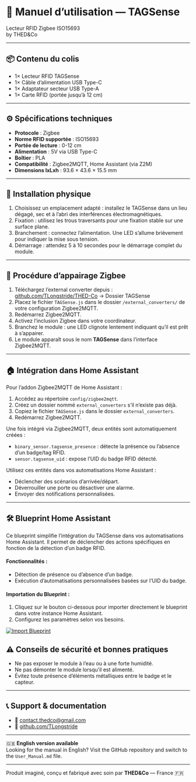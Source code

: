 # 📘 Manuel d’utilisation — TAGSense
Lecteur RFID Zigbee ISO15693  
by THED&Co

---

## 📦 Contenu du colis

- 1× Lecteur RFID TAGSense
- 1× Câble d’alimentation USB Type-C
- 1× Adaptateur secteur USB Type-A
- 1× Carte RFID (portée jusqu’à 12 cm)

---

## ⚙️ Spécifications techniques

- **Protocole** : Zigbee
- **Norme RFID supportée** : ISO15693
- **Portée de lecture** : 0-12 cm
- **Alimentation** : 5V via USB Type-C
- **Boîtier** : PLA
- **Compatibilité** : Zigbee2MQTT, Home Assistant (via Z2M)
- **Dimensions lxLxh** : 93.6 × 43.6 × 15.5 mm

---

## 🧱 Installation physique

1. Choisissez un emplacement adapté : installez le TAGSense dans un lieu dégagé, sec et à l’abri des interférences électromagnétiques.
2. Fixation : utilisez les trous traversants pour une fixation stable sur une surface plane.
3. Branchement : connectez l’alimentation. Une LED s’allume brièvement pour indiquer la mise sous tension.
4. Démarrage : attendez 5 à 10 secondes pour le démarrage complet du module.

---

## 🔗 Procédure d’appairage Zigbee

1. Téléchargez l’external converter depuis :  
   [github.com/TLongstride/THED-Co](https://github.com/TLongstride/THED-Co) → Dossier TAGSense
2. Placez le fichier `TAGSense.js` dans le dossier `/external_converters/` de votre configuration Zigbee2MQTT.
3. Redémarrez Zigbee2MQTT.
4. Activez l’inclusion Zigbee dans votre coordinateur.
5. Branchez le module : une LED clignote lentement indiquant qu’il est prêt à s’appairer.
6. Le module apparaît sous le nom **TAGSense** dans l’interface Zigbee2MQTT.

---

## 🏠 Intégration dans Home Assistant
Pour l’addon Zigbee2MQTT de Home Assistant :

1. Accédez au répertoire `config/zigbee2mqtt`.
2. Créez un dossier nommé `external_converters` s’il n’existe pas déjà.
3. Copiez le fichier `TAGSense.js` dans le dossier `external_converters`.
4. Redémarrez Zigbee2MQTT.

Une fois intégré via Zigbee2MQTT, deux entités sont automatiquement créées :

- `binary_sensor.tagsense_presence` : détecte la présence ou l’absence d’un badge/tag RFID.
- `sensor.tagsense_uid` : expose l’UID du badge RFID détecté.

Utilisez ces entités dans vos automatisations Home Assistant :

- Déclencher des scénarios d’arrivée/départ.
- Déverrouiller une porte ou désactiver une alarme.
- Envoyer des notifications personnalisées.

---

## 🛠️ Blueprint Home Assistant

Ce blueprint simplifie l’intégration du TAGSense dans vos automatisations Home Assistant. Il permet de déclencher des actions spécifiques en fonction de la détection d’un badge RFID.

#### Fonctionnalités :
- Détection de présence ou d’absence d’un badge.
- Exécution d’automatisations personnalisées basées sur l’UID du badge.

#### Importation du Blueprint :
1. Cliquez sur le bouton ci-dessous pour importer directement le blueprint dans votre instance Home Assistant.
2. Configurez les paramètres selon vos besoins.

[![Import Blueprint](https://my.home-assistant.io/badges/blueprint_import.svg)](https://my.home-assistant.io/redirect/blueprint_import/?blueprint_url=https://github.com/TLongstride/TAGSense/blob/main/blueprints/fr/TAGSense.yaml)

## ⚠️ Conseils de sécurité et bonnes pratiques

- Ne pas exposer le module à l’eau ou à une forte humidité.
- Ne pas démonter le module lorsqu’il est alimenté.
- Évitez toute présence d’éléments métalliques entre le badge et le capteur.

---

## 📞 Support & documentation

- 📧 contact.thedco@gmail.com
- 🔗 [github.com/TLongstride](https://github.com/TLongstride)

---

🇬🇧 **English version available**  
Looking for the manual in English? Visit the GitHub repository and switch to the `User_Manual.md` file.

---

Produit imaginé, conçu et fabriqué avec soin par **THED&Co** — France 🇫🇷